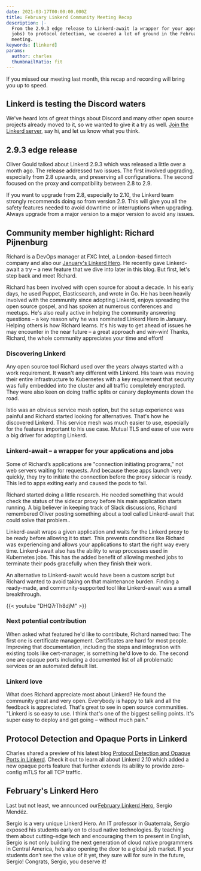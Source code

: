```yaml
---
date: 2021-03-17T00:00:00.000Z
title: February Linkerd Community Meeting Recap
description: |-
  From the 2.9.3 edge release to Linkerd-await (a wrapper for your apps and
  jobs) to protocol detection, we covered a lot of ground in the February
  meeting.
keywords: [linkerd]
params:
  author: charles
  thumbnailRatio: fit
---
```


If you missed our meeting last month, this recap and recording will bring you up to speed.

## Linkerd is testing the Discord waters

We've heard lots of great things about Discord and many other open source projects already moved to it, so we wanted to give it a try as well. [Join the Linkerd server](https://discord.com/invite/bE4sJBad), say hi, and let us know what you think.

## 2.9.3 edge release

Oliver Gould talked about Linkerd 2.9.3 which was released a little over a month ago. The release addressed two issues. The first involved upgrading, especially from 2.8 upwards, and preserving all configurations. The second focused on the proxy and compatibility between 2.8 to 2.9.  

If you want to upgrade from 2.8, especially to 2.10, the Linkerd team strongly recommends doing so from version 2.9. This will give you all the safety features needed to avoid downtime or interruptions when upgrading. Always upgrade from a major version to a major version to avoid any issues.

## Community member highlight: Richard Pijnenburg

Richard is a DevOps manager at FXC Intel, a London-based fintech company and also our [January's Linkerd Hero](/community/heroes/). He recently gave Linkerd-await a try – a new feature that we dive into later in this blog. But first, let's step back and meet Richard.

Richard has been involved with open source for about a decade. In his early days, he used Puppet, Elasticsearch, and wrote in Go. He has been heavily involved with the community since adopting Linkerd, enjoys spreading the open source gospel, and has spoken at numerous conferences and meetups. He's also really active in helping the community answering questions – a key reason why he was nominated Linkerd Hero in January. Helping others is how Richard learns. It's his way to get ahead of issues he may encounter in the near future – a great approach and win-win! Thanks, Richard, the whole community appreciates your time and effort!

### Discovering Linkerd

Any open source tool Richard used over the years always started with a work requirement. It wasn't any different with Linkerd. His team was moving their entire infrastructure to Kubernetes with a key requirement that security was fully embedded into the cluster and all traffic completely encrypted. They were also keen on doing traffic splits or canary deployments down the road.

Istio was an obvious service mesh option, but the setup experience was painful and Richard started looking for alternatives. That's how he discovered Linkerd. This service mesh was much easier to use, especially for the features important to his use case.  Mutual TLS and ease of use were a big driver for adopting Linkerd.

### Linkerd-await – a wrapper for your applications and jobs

Some of Richard’s applications are "connection initiating programs," not web servers waiting for requests. And because these apps launch very quickly, they try to initiate the connection before the proxy sidecar is ready. This led to apps exiting early and caused the pods to fail.

Richard started doing a little research. He needed something that would check the status of the sidecar proxy before his main application starts running. A big believer in keeping track of Slack discussions, Richard remembered Oliver posting something about a tool called Linkerd-await that could solve that problem..

Linkerd-await wraps a given application and waits for the Linkerd proxy to be ready before allowing it to start. This prevents conditions like Richard was experiencing and allows your applications to start the right way every time. Linkerd-await also has the ability to wrap processes used in Kubernetes jobs. This has the added benefit of allowing meshed jobs to terminate their pods gracefully when they finish their work.

An alternative to Linkerd-await would have been a custom script but Richard wanted to avoid taking on that maintenance burden. Finding a ready-made, and community-supported tool like Linkerd-await was a small breakthrough.

{{< youtube "DHQ7rTh8djM" >}}

### Next potential contribution

When asked what featured he'd like to contribute, Richard named two: The first one is certificate management. Certificates are hard for most people. Improving that documentation, including the steps and integration with existing tools like cert-manager, is something he'd love to do.  The second one are opaque ports including a documented list of all problematic services or an automated default list.

### Linkerd love

What does Richard appreciate most about Linkerd? He found the community great and very open. Everybody is happy to talk and all the feedback is appreciated. That's great to see in open source communities. "Linkerd is so easy to use. I think that's one of the biggest selling points. It's super easy to deploy and get going – without much pain."

## Protocol Detection and Opaque Ports in Linkerd

Charles shared a preview of his latest blog [Protocol Detection and Opaque Ports in Linkerd](/2021/02/23/protocol-detection-and-opaque-ports-in-linkerd/). Check it out to learn all about Linkerd 2.10 which added a new opaque ports feature that further extends its ability to provide zero-config mTLS for all TCP traffic.

## February's Linkerd Hero

Last but not least, we announced our[February Linkerd Hero](/community/heroes/), Sergio Mendéz.

Sergio is a very unique Linkerd Hero. An IT professor in Guatemala, Sergio exposed his students early on to cloud native technologies. By teaching them about cutting-edge tech and encouraging them to present in English, Sergio is not only building the next generation of cloud native programmers in Central America, he’s also opening the door to a global job market. If your students don’t see the value of it yet, they sure will for sure in the future, Sergio! Congrats, Sergio, you deserve it!
